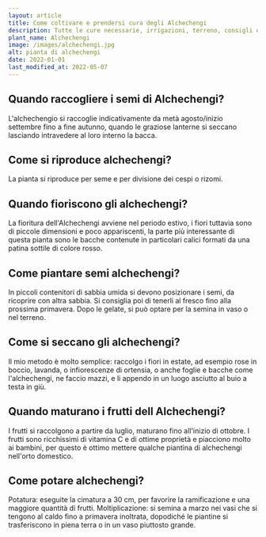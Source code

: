 ```yaml
---
layout: article
title: Come coltivare e prendersi cura degli Alchechengi
description: Tutte le cure necessarie, irrigazioni, terreno, consigli e molto altro sulla coltivazione degli Alchechengi
plant_name: Alchechengi
image: /images/alchechengi.jpg
alt: pianta di alchechengi
date: 2022-01-01
last_modified_at: 2022-05-07
---
```


## Quando raccogliere i semi di Alchechengi?

L'alchechengio si raccoglie indicativamente da metà agosto/inizio settembre fino a fine autunno, quando le graziose lanterne si seccano lasciando intravedere al loro interno la bacca.

## Come si riproduce alchechengi?

 La pianta si riproduce per seme e per divisione dei cespi o rizomi.

## Quando fioriscono gli alchechengi?

La fioritura dell'Alchechengi avviene nel periodo estivo, i fiori tuttavia sono di piccole dimensioni e poco appariscenti, la parte più interessante di questa pianta sono le bacche contenute in particolari calici formati da una patina sottile di colore rosso.

## Come piantare semi alchechengi?

In piccoli contenitori di sabbia umida si devono posizionare i semi, da ricoprire con altra sabbia. Si consiglia poi di tenerli al fresco fino alla prossima primavera. Dopo le gelate, si può optare per la semina in vaso o nel terreno.

## Come si seccano gli alchechengi?

Il mio metodo è molto semplice: raccolgo i fiori in estate, ad esempio rose in boccio, lavanda, o infiorescenze di ortensia, o anche foglie e bacche come l'alchechengi, ne faccio mazzi, e li appendo in un luogo asciutto al buio a testa in giù.

## Quando maturano i frutti dell Alchechengi?

 I frutti si raccolgono a partire da luglio, maturano fino all'inizio di ottobre. I frutti sono ricchissimi di vitamina C e di ottime proprietà e piacciono molto ai bambini, per questo è ottimo mettere qualche piantina di alchechengi nell'orto domestico.

## Come potare alchechengi?

Potatura: eseguite la cimatura a 30 cm, per favorire la ramificazione e una maggiore quantità di frutti. Moltiplicazione: si semina a marzo nei vasi che si tengono al caldo fino a primavera inoltrata, dopodiché le piantine si trasferiscono in piena terra o in un vaso piuttosto grande.

